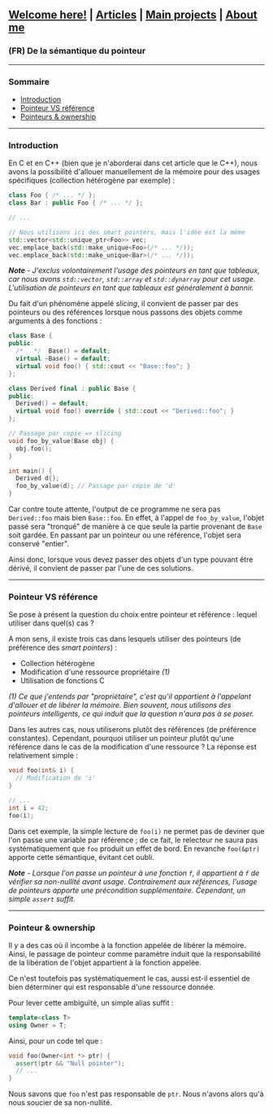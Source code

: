 ## [Welcome here!](https://vpenando.github.io) | [Articles](https://vpenando.github.io/articles.html) | [Main projects](https://vpenando.github.io/projects.html) | [About me](https://vpenando.github.io/about.html)

### (FR) De la sémantique du pointeur

---

### Sommaire
* [Introduction](#introduction)
* [Pointeur VS référence](#pointeur_vs_reference)
* [Pointeurs & ownership](#pointeurs_et_ownership)

---

### Introduction
En C et en C++ (bien que je n'aborderai dans cet article que le C++), nous avons la possibilité d'allouer manuellement de la mémoire pour des usages spécifiques (collection hétérogène par exemple) :
```cpp
class Foo { /* ... */ };
class Bar : public Foo { /* ... */ };

// ...

// Nous utilisons ici des smart pointers, mais l'idée est la même
std::vector<std::unique_ptr<Foo>> vec;
vec.emplace_back(std::make_unique<Foo>(/* ... */));
vec.emplace_back(std::make_unique<Bar>(/* ... */));
```
***Note*** - *J'exclus volontairement l'usage des pointeurs en tant que tableaux, car nous avons `std::vector`, `std::array` et `std::dynarray` pour cet usage. L'utilisation de pointeurs en tant que tableaux est généralement à bannir.*

Du fait d'un phénomène appelé *slicing*, il convient de passer par des pointeurs ou des références lorsque nous passons des objets comme arguments à des fonctions :
```cpp
class Base {
public:
  /*   */  Base() = default;
  virtual ~Base() = default;
  virtual void foo() { std::cout << "Base::foo"; }
};

class Derived final : public Base {
public:
  Derived() = default;
  virtual void foo() override { std::cout << "Derived::foo"; }
};

// Passage par copie => slicing
void foo_by_value(Base obj) {
  obj.foo();
}

int main() {
  Derived d{};
  foo_by_value(d); // Passage par copie de 'd'
}
```
Car contre toute attente, l'output de ce programme ne sera pas `Derived::foo` mais bien `Base::foo`. En effet, à l'appel de `foo_by_value`, l'objet passé sera "tronqué" de manière à ce que seule la partie provenant de `Base` soit gardée. En passant par un pointeur ou une référence, l'objet sera conservé "entier".

Ainsi donc, lorsque vous devez passer des objets d'un type pouvant être dérivé, il convient de passer par l'une de ces solutions.

---

### <a name="pointeur_vs_reference">Pointeur VS référence</a>
Se pose à présent la question du choix entre pointeur et référence : lequel utiliser dans quel(s) cas ?

A mon sens, il existe trois cas dans lesquels utiliser des pointeurs (de préférence des *smart pointers*) :
* Collection hétérogène
* Modification d'une ressource propriétaire *(1)*
* Utilisation de fonctions C

*(1) Ce que j'entends par "propriétaire", c'est qu'il appartient à l'appelant d'allouer et de libérer la mémoire. Bien souvent, nous utilisons des pointeurs intelligents, ce qui induit que la question n'aura pas à se poser.*

Dans les autres cas, nous utiliserons plutôt des références (de préférence constantes).
Cependant, pourquoi utiliser un pointeur plutôt qu'une référence dans le cas de la modification d'une ressource ? La réponse est relativement simple :
```cpp
void foo(int& i) {
  // Modification de 'i'
}

// ...
int i = 42;
foo(i);
```
Dans cet exemple, la simple lecture de `foo(i)` ne permet pas de deviner que l'on passe une variable par référence ; de ce fait, le relecteur ne saura pas systématiquement que `foo` produit un effet de bord.
En revanche `foo(&ptr)` apporte cette sémantique, évitant cet oubli.

***Note** - Lorsque l'on passe un pointeur à une fonction `f`, il appartient à `f` de vérifier sa non-nullité avant usage. Contrairement aux références, l'usage de pointeurs apporte une précondition supplémentaire. Cependant, un simple `assert` suffit.*

---

### <a name="pointeurs_et_ownership">Pointeur & ownership</a>
Il y a des cas où il incombe à la fonction appelée de libérer la mémoire. Ainsi, le passage de pointeur comme paramètre induit que la responsabilité de la libération de l'objet appartient à la fonction appelée.

Ce n'est toutefois pas systématiquement le cas, aussi est-il essentiel de bien déterminer qui est responsable d'une ressource donnée.

Pour lever cette ambiguïté, un simple alias suffit :
```cpp
template<class T>
using Owner = T;
```
Ainsi, pour un code tel que :
```cpp
void foo(Owner<int *> ptr) {
  assert(ptr && "Null pointer");
  // ...
}
```
Nous savons que `foo` n'est pas responsable de `ptr`. Nous n'avons alors qu'à nous soucier de sa non-nullité.
